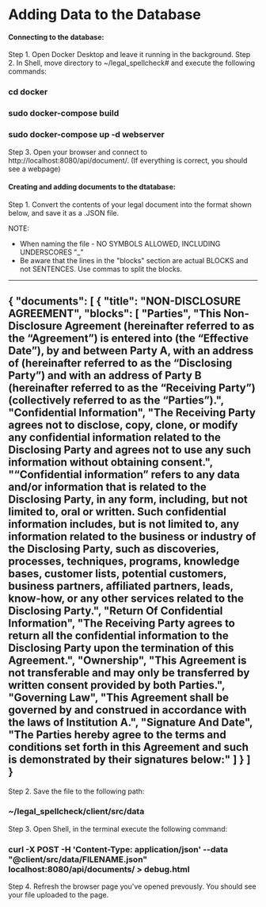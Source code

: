 # Adding Data to the Database

#### Connecting to the database:

Step 1. Open Docker Desktop and leave it running in the background.
Step 2. In Shell, move directory to ~/legal_spellcheck# and execute the following commands: 
### cd docker
### sudo docker-compose build
### sudo docker-compose up -d webserver
Step 3. Open your browser and connect to http://localhost:8080/api/document/. (If everything is correct, you should see a webpage)

#### Creating and adding documents to the dtatabase:

Step 1. Convert the contents of your legal document into the format shown below, and save it as a .JSON file.

NOTE: 
* When naming the file - NO SYMBOLS ALLOWED, INCLUDING UNDERSCORES "_"
* Be aware that the lines in the "blocks" section are actual BLOCKS and not SENTENCES. Use commas to split the blocks.
---
{
	"documents": [
    	{
        	"title": "NON-DISCLOSURE AGREEMENT",
            "blocks": [
                "Parties",
                "This Non-Disclosure Agreement (hereinafter referred to as the “Agreement”) is entered into (the “Effective Date”), by and between Party A, with an address of (hereinafter referred to as the “Disclosing Party”) and  with an address of Party B (hereinafter referred to as the “Receiving Party”) (collectively referred to as the “Parties”).",
				"Confidential Information",
				"The Receiving Party agrees not to disclose, copy, clone, or modify any confidential information related to the Disclosing Party and agrees not to use any such information without obtaining consent.",
				"“Confidential information” refers to any data and/or information that is related to the Disclosing Party, in any form, including, but not limited to, oral or written. Such confidential information includes, but is not limited to, any information related to the business or industry of the Disclosing Party, such as discoveries, processes, techniques, programs, knowledge bases, customer lists, potential customers, business partners, affiliated partners, leads, know-how, or any other services related to the Disclosing Party.",
				"Return Of Confidential Information",
				"The Receiving Party agrees to return all the confidential information to the Disclosing Party upon the termination of this Agreement.",
				"Ownership",
				"This Agreement is not transferable and may only be transferred by written consent provided by both Parties.",
				"Governing Law",
				"This Agreement shall be governed by and construed in accordance with the laws of Institution A.",
				"Signature And Date",
				"The Parties hereby agree to the terms and conditions set forth in this Agreement and such is demonstrated by their signatures below:"
                ]
            }
        ]
	}
  ---

Step 2. Save the file to the following path: 
### ~/legal_spellcheck/client/src/data

Step 3. Open Shell, in the terminal execute the following command:
### curl -X POST -H 'Content-Type: application/json' --data "@client/src/data/FILENAME.json" localhost:8080/api/documents/ > debug.html

Step 4. Refresh the browser page you've opened prevously. You should see your file uploaded to the page.
